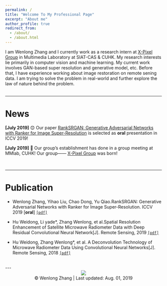 ```yaml
---
permalink: /
title: "Welcome To My Professional Page"
excerpt: "About me"
author_profile: true
redirect_from: 
  - /about/
  - /about.html
---
```


I am Wenlong Zhang and I currently work as a research intern at [X-Pixel Group](http://xpixel.group/index) in Multimedia Laboratory at SIAT-CAS & CUHK. My research interests lie primarily in computer vision and machine learning. My current work involves GAN-based super resolution and generative model, etc. Before that, I have experience working about image restoration on remote sening data. I am trying to solve the problem in real-world and further explore the law of nature behind the problem.   
<br>

---

News
======

**[July 2019]** 😊 Our paper [RankSRGAN: Generative Adversarial Networks with Ranker for Image Super-Resolution]()  is selected as **oral** presentation in ICCV 2019!

**[July 2019]** :sparkling_heart:	 Our group’s establishment has done in a group meeting at MMlab, CUHK! Our group—— [X-Pixel Group](http://xpixel.group/index) was born!

<br>

---


Publication
======
* Wenlong Zhang, Yihao Liu, Chao Dong, Yu Qiao.RankSRGAN: Generative Adversarial Networks with Ranker
for Image Super-Resolution. ICCV 2019 [**oral**] [`[pdf]`]()

* Hu Weidong, Li yade*, Zhang Wenlong, et al.Spatial Resolution Enhancement of Satellite
Microwave Radiometer Data with Deep Residual Convolutional Neural Network[J]. Remote
Sensing, 2019 [`[pdf]`](https://www.mdpi.com/2072-4292/11/7/771)

* Hu Weidong, Zhang Wenlong*, et al. A Deconvolution Technology of Microwave Radiometer
Data Using Convolutional Neural Networks[J]. Remote Sensing, 2018 [`[pdf]`](https://www.mdpi.com/2072-4292/10/2/275)

<br>
---

<body>
<center>
<a href='https://clustrmaps.com/site/1au09'  title='Visit tracker'><img src='//clustrmaps.com/map_v2.png?cl=ffffff&w=300&t=tt&d=fvH7zH9jgGaRu_Ln0ax1mxLe9YfiD0GRcfq6CbjruhQ&co=2d78ad&ct=ffffff'/></a>
</center>  
<body>
<center>
© Wenlong Zhang | Last updated: Aug. 01, 2019
</center>  
